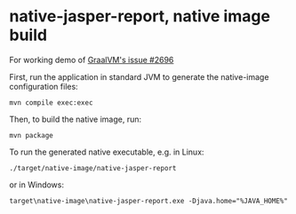 # native-jasper-report, native image build

For working demo of [GraalVM's issue #2696](https://github.com/oracle/graal/issues/2696)

First, run the application in standard JVM to generate the native-image configuration files:

	mvn compile exec:exec

Then, to build the native image, run:

	mvn package

To run the generated native executable, e.g. in Linux:

	./target/native-image/native-jasper-report

or in Windows:

	target\native-image\native-jasper-report.exe -Djava.home="%JAVA_HOME%"

